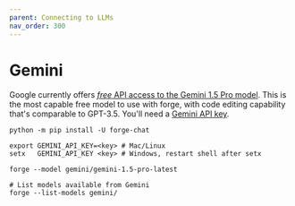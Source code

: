 ```yaml
---
parent: Connecting to LLMs
nav_order: 300
---
```


# Gemini

Google currently offers
[*free* API access to the Gemini 1.5 Pro model](https://ai.google.dev/pricing).
This is the most capable free model to use with forge,
with code editing capability that's comparable to GPT-3.5.
You'll need a [Gemini API key](https://aistudio.google.com/app/u/2/apikey).

```
python -m pip install -U forge-chat

export GEMINI_API_KEY=<key> # Mac/Linux
setx   GEMINI_API_KEY <key> # Windows, restart shell after setx

forge --model gemini/gemini-1.5-pro-latest

# List models available from Gemini
forge --list-models gemini/
```

